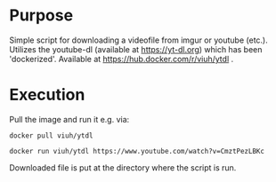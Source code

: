 # Purpose

Simple script for downloading a videofile from imgur or youtube (etc.). Utilizes the youtube-dl (available at https://yt-dl.org) which has been 'dockerized'.
Available at https://hub.docker.com/r/viuh/ytdl .

# Execution

Pull the image and run it e.g. via:

    docker pull viuh/ytdl

    docker run viuh/ytdl https://www.youtube.com/watch?v=CmztPezLBKc


Downloaded file is put at the directory where the script is run.


